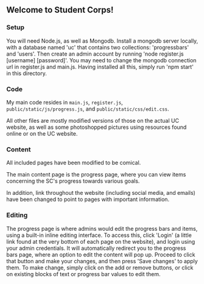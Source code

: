 ## Welcome to Student Corps!

### Setup

You will need Node.js, as well as Mongodb. Install a mongodb server locally, with a database named 'uc' that contains two collections: 'progressbars' and 'users'. Then create an admin account by running 'node register.js [username] [password]'. You may need to change the mongodb connection url in register.js and main.js. Having installed all this, simply run 'npm start' in this directory.

### Code

My main code resides in `main.js`, `register.js`, `public/static/js/progress.js`, and `public/static/css/edit.css`.

All other files are mostly modified versions of those on the actual UC website, as well as some photoshopped pictures using resources found online or on the UC website.

### Content

All included pages have been modified to be comical.

The main content page is the progress page, where you can view items concerning the SC's progress towards various goals. 

In addition, link throughout the website (including social media, and emails) have been changed to point to pages with important information.

### Editing

The progress page is where admins would edit the progress bars and items, using a built-in inline editing interface. To access this, click 'Login' (a little link found at the very bottom of each page on the website), and login using your admin credentials. It will automatically redirect you to the progress bars page, where an option to edit the content will pop up. Proceed to click that button and make your changes, and then press 'Save changes' to apply them.
To make change, simply click on the add or remove buttons, or click on existing blocks of text or progress bar values to edit them.


